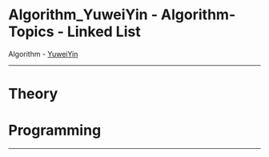# Algorithm_YuweiYin - Algorithm-Topics - Linked List

Algorithm - [YuweiYin](https://github.com/YuweiYin)

---

# Theory


# Programming


---
